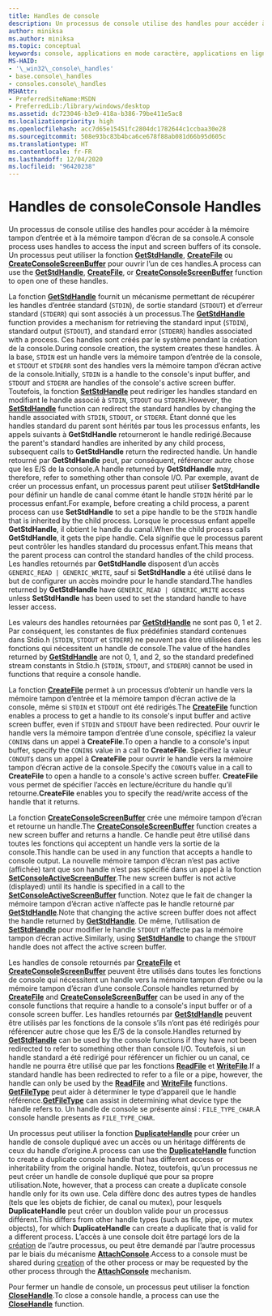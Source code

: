 ```yaml
---
title: Handles de console
description: Un processus de console utilise des handles pour accéder à la mémoire tampon d’entrée et à la mémoire tampon d’écran de sa console, notamment des fonctions GetStdHandle, CreateFile et CreateConsoleScreenBuffer.
author: miniksa
ms.author: miniksa
ms.topic: conceptual
keywords: console, applications en mode caractère, applications en ligne de commande, applications de terminal, API console
MS-HAID:
- '\_win32\_console\_handles'
- base.console\_handles
- consoles.console\_handles
MSHAttr:
- PreferredSiteName:MSDN
- PreferredLib:/library/windows/desktop
ms.assetid: dc723046-b3e9-418a-b386-79be411e5ac8
ms.localizationpriority: high
ms.openlocfilehash: acc7d65e15451fc2804dc1782644c1ccbaa30e28
ms.sourcegitcommit: 508e93bc83b4bca6ce678f88ab081d66b95d605c
ms.translationtype: HT
ms.contentlocale: fr-FR
ms.lasthandoff: 12/04/2020
ms.locfileid: "96420238"
---
```

# <a name="console-handles"></a><span data-ttu-id="418a8-104">Handles de console</span><span class="sxs-lookup"><span data-stu-id="418a8-104">Console Handles</span></span>

<span data-ttu-id="418a8-105">Un processus de console utilise des handles pour accéder à la mémoire tampon d’entrée et à la mémoire tampon d’écran de sa console.</span><span class="sxs-lookup"><span data-stu-id="418a8-105">A console process uses handles to access the input and screen buffers of its console.</span></span> <span data-ttu-id="418a8-106">Un processus peut utiliser la fonction [**GetStdHandle**](getstdhandle.md), [**CreateFile**](https://msdn.microsoft.com/library/windows/desktop/aa363858) ou [**CreateConsoleScreenBuffer**](createconsolescreenbuffer.md) pour ouvrir l’un de ces handles.</span><span class="sxs-lookup"><span data-stu-id="418a8-106">A process can use the [**GetStdHandle**](getstdhandle.md), [**CreateFile**](https://msdn.microsoft.com/library/windows/desktop/aa363858), or [**CreateConsoleScreenBuffer**](createconsolescreenbuffer.md) function to open one of these handles.</span></span>

<span data-ttu-id="418a8-107">La fonction [**GetStdHandle**](getstdhandle.md) fournit un mécanisme permettant de récupérer les handles d’entrée standard (`STDIN`), de sortie standard (`STDOUT`) et d’erreur standard (`STDERR`) qui sont associés à un processus.</span><span class="sxs-lookup"><span data-stu-id="418a8-107">The [**GetStdHandle**](getstdhandle.md) function provides a mechanism for retrieving the standard input (`STDIN`), standard output (`STDOUT`), and standard error (`STDERR`) handles associated with a process.</span></span> <span data-ttu-id="418a8-108">Ces handles sont créés par le système pendant la création de la console.</span><span class="sxs-lookup"><span data-stu-id="418a8-108">During console creation, the system creates these handles.</span></span> <span data-ttu-id="418a8-109">À la base, `STDIN` est un handle vers la mémoire tampon d’entrée de la console, et `STDOUT` et `STDERR` sont des handles vers la mémoire tampon d’écran active de la console.</span><span class="sxs-lookup"><span data-stu-id="418a8-109">Initially, `STDIN` is a handle to the console's input buffer, and `STDOUT` and `STDERR` are handles of the console's active screen buffer.</span></span> <span data-ttu-id="418a8-110">Toutefois, la fonction [**SetStdHandle**](setstdhandle.md) peut rediriger les handles standard en modifiant le handle associé à `STDIN`, `STDOUT` ou `STDERR`.</span><span class="sxs-lookup"><span data-stu-id="418a8-110">However, the [**SetStdHandle**](setstdhandle.md) function can redirect the standard handles by changing the handle associated with `STDIN`, `STDOUT`, or `STDERR`.</span></span> <span data-ttu-id="418a8-111">Étant donné que les handles standard du parent sont hérités par tous les processus enfants, les appels suivants à **GetStdHandle** retourneront le handle redirigé.</span><span class="sxs-lookup"><span data-stu-id="418a8-111">Because the parent's standard handles are inherited by any child process, subsequent calls to **GetStdHandle** return the redirected handle.</span></span> <span data-ttu-id="418a8-112">Un handle retourné par **GetStdHandle** peut, par conséquent, référencer autre chose que les E/S de la console.</span><span class="sxs-lookup"><span data-stu-id="418a8-112">A handle returned by **GetStdHandle** may, therefore, refer to something other than console I/O.</span></span> <span data-ttu-id="418a8-113">Par exemple, avant de créer un processus enfant, un processus parent peut utiliser **SetStdHandle** pour définir un handle de canal comme étant le handle `STDIN` hérité par le processus enfant.</span><span class="sxs-lookup"><span data-stu-id="418a8-113">For example, before creating a child process, a parent process can use **SetStdHandle** to set a pipe handle to be the `STDIN` handle that is inherited by the child process.</span></span> <span data-ttu-id="418a8-114">Lorsque le processus enfant appelle **GetStdHandle**, il obtient le handle du canal.</span><span class="sxs-lookup"><span data-stu-id="418a8-114">When the child process calls **GetStdHandle**, it gets the pipe handle.</span></span> <span data-ttu-id="418a8-115">Cela signifie que le processus parent peut contrôler les handles standard du processus enfant.</span><span class="sxs-lookup"><span data-stu-id="418a8-115">This means that the parent process can control the standard handles of the child process.</span></span> <span data-ttu-id="418a8-116">Les handles retournés par **GetStdHandle** disposent d’un accès `GENERIC_READ | GENERIC_WRITE`, sauf si **SetStdHandle** a été utilisé dans le but de configurer un accès moindre pour le handle standard.</span><span class="sxs-lookup"><span data-stu-id="418a8-116">The handles returned by **GetStdHandle** have `GENERIC_READ | GENERIC_WRITE` access unless **SetStdHandle** has been used to set the standard handle to have lesser access.</span></span>

<span data-ttu-id="418a8-117">Les valeurs des handles retournées par [**GetStdHandle**](getstdhandle.md) ne sont pas 0, 1 et 2. Par conséquent, les constantes de flux prédéfinies standard contenues dans Stdio.h (`STDIN`, `STDOUT` et `STDERR`) ne peuvent pas être utilisées dans les fonctions qui nécessitent un handle de console.</span><span class="sxs-lookup"><span data-stu-id="418a8-117">The value of the handles returned by [**GetStdHandle**](getstdhandle.md) are not 0, 1, and 2, so the standard predefined stream constants in Stdio.h (`STDIN`, `STDOUT`, and `STDERR`) cannot be used in functions that require a console handle.</span></span>

<span data-ttu-id="418a8-118">La fonction [**CreateFile**](https://msdn.microsoft.com/library/windows/desktop/aa363858) permet à un processus d’obtenir un handle vers la mémoire tampon d’entrée et la mémoire tampon d’écran active de la console, même si `STDIN` et `STDOUT` ont été redirigés.</span><span class="sxs-lookup"><span data-stu-id="418a8-118">The [**CreateFile**](https://msdn.microsoft.com/library/windows/desktop/aa363858) function enables a process to get a handle to its console's input buffer and active screen buffer, even if `STDIN` and `STDOUT` have been redirected.</span></span> <span data-ttu-id="418a8-119">Pour ouvrir le handle vers la mémoire tampon d’entrée d’une console, spécifiez la valeur `CONIN$` dans un appel à **CreateFile**.</span><span class="sxs-lookup"><span data-stu-id="418a8-119">To open a handle to a console's input buffer, specify the `CONIN$` value in a call to **CreateFile**.</span></span> <span data-ttu-id="418a8-120">Spécifiez la valeur `CONOUT$` dans un appel à **CreateFile** pour ouvrir le handle vers la mémoire tampon d’écran active de la console.</span><span class="sxs-lookup"><span data-stu-id="418a8-120">Specify the `CONOUT$` value in a call to **CreateFile** to open a handle to a console's active screen buffer.</span></span> <span data-ttu-id="418a8-121">**CreateFile** vous permet de spécifier l’accès en lecture/écriture du handle qu’il retourne.</span><span class="sxs-lookup"><span data-stu-id="418a8-121">**CreateFile** enables you to specify the read/write access of the handle that it returns.</span></span>

<span data-ttu-id="418a8-122">La fonction [**CreateConsoleScreenBuffer**](createconsolescreenbuffer.md) crée une mémoire tampon d’écran et retourne un handle.</span><span class="sxs-lookup"><span data-stu-id="418a8-122">The [**CreateConsoleScreenBuffer**](createconsolescreenbuffer.md) function creates a new screen buffer and returns a handle.</span></span> <span data-ttu-id="418a8-123">Ce handle peut être utilisé dans toutes les fonctions qui acceptent un handle vers la sortie de la console.</span><span class="sxs-lookup"><span data-stu-id="418a8-123">This handle can be used in any function that accepts a handle to console output.</span></span> <span data-ttu-id="418a8-124">La nouvelle mémoire tampon d’écran n’est pas active (affichée) tant que son handle n’est pas spécifié dans un appel à la fonction [**SetConsoleActiveScreenBuffer**](setconsoleactivescreenbuffer.md).</span><span class="sxs-lookup"><span data-stu-id="418a8-124">The new screen buffer is not active (displayed) until its handle is specified in a call to the [**SetConsoleActiveScreenBuffer**](setconsoleactivescreenbuffer.md) function.</span></span> <span data-ttu-id="418a8-125">Notez que le fait de changer la mémoire tampon d’écran active n’affecte pas le handle retourné par [**GetStdHandle**](getstdhandle.md).</span><span class="sxs-lookup"><span data-stu-id="418a8-125">Note that changing the active screen buffer does not affect the handle returned by [**GetStdHandle**](getstdhandle.md).</span></span> <span data-ttu-id="418a8-126">De même, l’utilisation de [**SetStdHandle**](setstdhandle.md) pour modifier le handle `STDOUT` n’affecte pas la mémoire tampon d’écran active.</span><span class="sxs-lookup"><span data-stu-id="418a8-126">Similarly, using [**SetStdHandle**](setstdhandle.md) to change the `STDOUT` handle does not affect the active screen buffer.</span></span>

<span data-ttu-id="418a8-127">Les handles de console retournés par [**CreateFile**](https://msdn.microsoft.com/library/windows/desktop/aa363858) et [**CreateConsoleScreenBuffer**](createconsolescreenbuffer.md) peuvent être utilisés dans toutes les fonctions de console qui nécessitent un handle vers la mémoire tampon d’entrée ou la mémoire tampon d’écran d’une console.</span><span class="sxs-lookup"><span data-stu-id="418a8-127">Console handles returned by [**CreateFile**](https://msdn.microsoft.com/library/windows/desktop/aa363858) and [**CreateConsoleScreenBuffer**](createconsolescreenbuffer.md) can be used in any of the console functions that require a handle to a console's input buffer or of a console screen buffer.</span></span> <span data-ttu-id="418a8-128">Les handles retournés par [**GetStdHandle**](getstdhandle.md) peuvent être utilisés par les fonctions de la console s’ils n’ont pas été redirigés pour référencer autre chose que les E/S de la console.</span><span class="sxs-lookup"><span data-stu-id="418a8-128">Handles returned by [**GetStdHandle**](getstdhandle.md) can be used by the console functions if they have not been redirected to refer to something other than console I/O.</span></span> <span data-ttu-id="418a8-129">Toutefois, si un handle standard a été redirigé pour référencer un fichier ou un canal, ce handle ne pourra être utilisé que par les fonctions [**ReadFile**](https://msdn.microsoft.com/library/windows/desktop/aa365467) et [**WriteFile**](https://msdn.microsoft.com/library/windows/desktop/aa365747).</span><span class="sxs-lookup"><span data-stu-id="418a8-129">If a standard handle has been redirected to refer to a file or a pipe, however, the handle can only be used by the [**ReadFile**](https://msdn.microsoft.com/library/windows/desktop/aa365467) and [**WriteFile**](https://msdn.microsoft.com/library/windows/desktop/aa365747) functions.</span></span> <span data-ttu-id="418a8-130">[**GetFileType**](https://docs.microsoft.com/windows/win32/api/fileapi/nf-fileapi-getfiletype) peut aider à déterminer le type d’appareil que le handle référence.</span><span class="sxs-lookup"><span data-stu-id="418a8-130">[**GetFileType**](https://docs.microsoft.com/windows/win32/api/fileapi/nf-fileapi-getfiletype) can assist in determining what device type the handle refers to.</span></span> <span data-ttu-id="418a8-131">Un handle de console se présente ainsi : `FILE_TYPE_CHAR`.</span><span class="sxs-lookup"><span data-stu-id="418a8-131">A console handle presents as `FILE_TYPE_CHAR`.</span></span>

<span data-ttu-id="418a8-132">Un processus peut utiliser la fonction [**DuplicateHandle**](https://msdn.microsoft.com/library/windows/desktop/ms724251) pour créer un handle de console dupliqué avec un accès ou un héritage différents de ceux du handle d’origine.</span><span class="sxs-lookup"><span data-stu-id="418a8-132">A process can use the [**DuplicateHandle**](https://msdn.microsoft.com/library/windows/desktop/ms724251) function to create a duplicate console handle that has different access or inheritability from the original handle.</span></span> <span data-ttu-id="418a8-133">Notez, toutefois, qu’un processus ne peut créer un handle de console dupliqué que pour sa propre utilisation.</span><span class="sxs-lookup"><span data-stu-id="418a8-133">Note, however, that a process can create a duplicate console handle only for its own use.</span></span> <span data-ttu-id="418a8-134">Cela diffère donc des autres types de handles (tels que les objets de fichier, de canal ou mutex), pour lesquels **DuplicateHandle** peut créer un doublon valide pour un processus différent.</span><span class="sxs-lookup"><span data-stu-id="418a8-134">This differs from other handle types (such as file, pipe, or mutex objects), for which **DuplicateHandle** can create a duplicate that is valid for a different process.</span></span>
<span data-ttu-id="418a8-135">L’accès à une console doit être partagé lors de la [création](creation-of-a-console.md) de l’autre processus, ou peut être demandé par l’autre processus par le biais du mécanisme [**AttachConsole**](attachconsole.md).</span><span class="sxs-lookup"><span data-stu-id="418a8-135">Access to a console must be shared during [creation](creation-of-a-console.md) of the other process or may be requested by the other process through the [**AttachConsole**](attachconsole.md) mechanism.</span></span>

<span data-ttu-id="418a8-136">Pour fermer un handle de console, un processus peut utiliser la fonction [**CloseHandle**](https://msdn.microsoft.com/library/windows/desktop/ms724211).</span><span class="sxs-lookup"><span data-stu-id="418a8-136">To close a console handle, a process can use the [**CloseHandle**](https://msdn.microsoft.com/library/windows/desktop/ms724211) function.</span></span>
